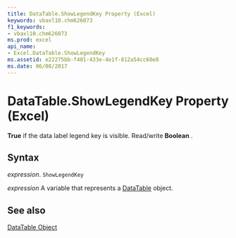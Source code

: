 ```yaml
---
title: DataTable.ShowLegendKey Property (Excel)
keywords: vbaxl10.chm626073
f1_keywords:
- vbaxl10.chm626073
ms.prod: excel
api_name:
- Excel.DataTable.ShowLegendKey
ms.assetid: e22275bb-f401-433e-4e1f-812a54cc60e8
ms.date: 06/08/2017
---
```



# DataTable.ShowLegendKey Property (Excel)

 **True** if the data label legend key is visible. Read/write **Boolean** .


## Syntax

 _expression_. `ShowLegendKey`

 _expression_ A variable that represents a [DataTable](Excel.DataTable-graph-property.md) object.


## See also


[DataTable Object](Excel.DataTable(object).md)

